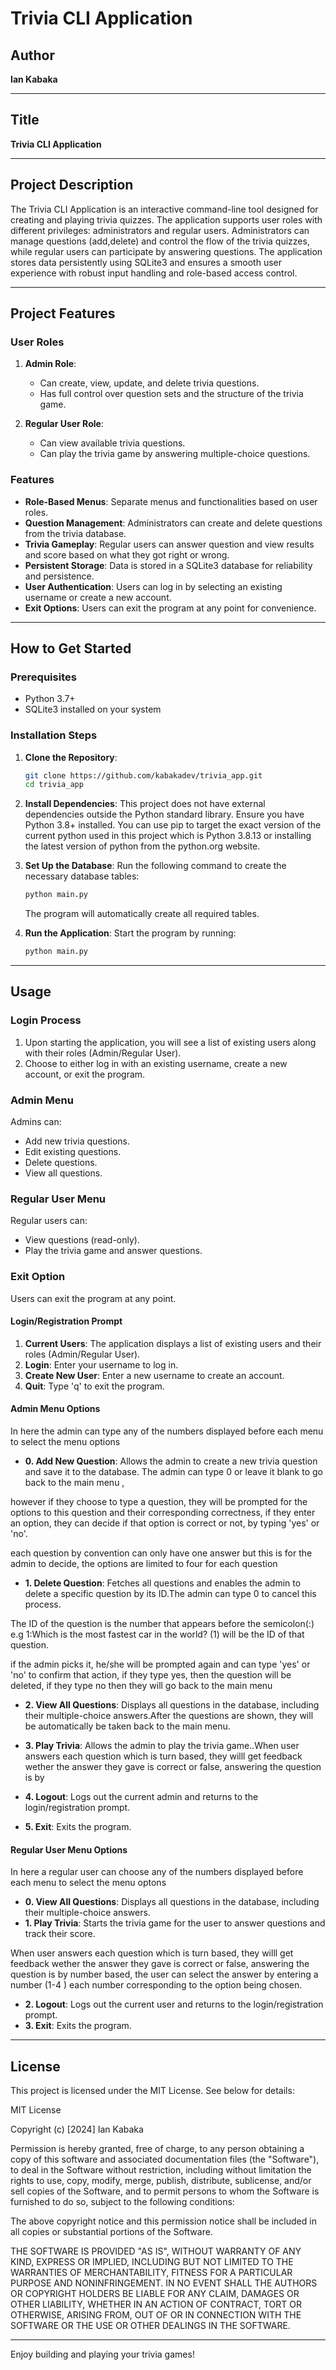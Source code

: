 # Trivia CLI Application

## Author

**Ian Kabaka**

---

## Title

**Trivia CLI Application**

---

## Project Description

The Trivia CLI Application is an interactive command-line tool designed for creating and playing trivia quizzes. The application supports user roles with different privileges: administrators and regular users. Administrators can manage questions (add,delete) and control the flow of the trivia quizzes, while regular users can participate by answering questions. The application stores data persistently using SQLite3 and ensures a smooth user experience with robust input handling and role-based access control.

---

## Project Features

### User Roles

1. **Admin Role**:

   - Can create, view, update, and delete trivia questions.
   - Has full control over question sets and the structure of the trivia game.

2. **Regular User Role**:
   - Can view available trivia questions.
   - Can play the trivia game by answering multiple-choice questions.

### Features

- **Role-Based Menus**: Separate menus and functionalities based on user roles.
- **Question Management**: Administrators can create and delete questions from the trivia database.
- **Trivia Gameplay**: Regular users can answer question and view results and score based on what they got right or wrong.
- **Persistent Storage**: Data is stored in a SQLite3 database for reliability and persistence.
- **User Authentication**: Users can log in by selecting an existing username or create a new account.
- **Exit Options**: Users can exit the program at any point for convenience.

---

## How to Get Started

### Prerequisites

- Python 3.7+
- SQLite3 installed on your system

### Installation Steps

1. **Clone the Repository**:

   ```bash
   git clone https://github.com/kabakadev/trivia_app.git
   cd trivia_app
   ```

2. **Install Dependencies**:
   This project does not have external dependencies outside the Python standard library. Ensure you have Python 3.8+ installed.
   You can use pip to target the exact version of the current python used in this project which is Python 3.8.13 or installing the latest version of python from the python.org website.

3. **Set Up the Database**:
   Run the following command to create the necessary database tables:

   ```bash
   python main.py
   ```

   The program will automatically create all required tables.

4. **Run the Application**:
   Start the program by running:
   ```bash
   python main.py
   ```

---

## Usage

### Login Process

1. Upon starting the application, you will see a list of existing users along with their roles (Admin/Regular User).
2. Choose to either log in with an existing username, create a new account, or exit the program.

### Admin Menu

Admins can:

- Add new trivia questions.
- Edit existing questions.
- Delete questions.
- View all questions.

### Regular User Menu

Regular users can:

- View questions (read-only).
- Play the trivia game and answer questions.

### Exit Option

Users can exit the program at any point.

#### Login/Registration Prompt

1. **Current Users**: The application displays a list of existing users and their roles (Admin/Regular User).
2. **Login**: Enter your username to log in.
3. **Create New User**: Enter a new username to create an account.
4. **Quit**: Type 'q' to exit the program.

#### Admin Menu Options

In here the admin can type any of the numbers displayed before each menu to select the menu options

- **0. Add New Question**: Allows the admin to create a new trivia question and save it to the database. The admin can type 0 or leave it blank to go back to the main menu ,

however if they choose to type a question, they will be prompted for the options to this question and their corresponding correctness, if they enter an option, they can decide if that option is correct or not, by typing 'yes' or 'no'.

each question by convention can only have one answer but this is for the admin to decide, the options are limited to four for each question

- **1. Delete Question**: Fetches all questions and enables the admin to delete a specific question by its ID.The admin can type 0 to cancel this process.

The ID of the question is the number that appears before the semicolon(:) e.g 1:Which is the most fastest car in the world? (1) will be the ID of that question.

if the admin picks it, he/she will be prompted again and can type 'yes' or 'no' to confirm that action, if they type yes, then the question will be deleted, if they type no then they will go back to the main menu

- **2. View All Questions**: Displays all questions in the database, including their multiple-choice answers.After the questions are shown, they will be automatically be taken back to the main menu.

- **3. Play Trivia**: Allows the admin to play the trivia game..When user answers each question which is turn based, they willl get feedback wether the answer they gave is correct or false, answering the question is by
- **4. Logout**: Logs out the current admin and returns to the login/registration prompt.
- **5. Exit**: Exits the program.

#### Regular User Menu Options

In here a regular user can choose any of the numbers displayed before each menu to select the menu optons

- **0. View All Questions**: Displays all questions in the database, including their multiple-choice answers.
- **1. Play Trivia**: Starts the trivia game for the user to answer questions and track their score.

When user answers each question which is turn based, they willl get feedback wether the answer they gave is correct or false, answering the question is by number based, the user can select the answer by entering a number (1-4 ) each number corresponding to the option being chosen.

- **2. Logout**: Logs out the current user and returns to the login/registration prompt.
- **3. Exit**: Exits the program.

---

## License

This project is licensed under the MIT License. See below for details:

MIT License

Copyright (c) [2024] Ian Kabaka

Permission is hereby granted, free of charge, to any person obtaining a copy
of this software and associated documentation files (the "Software"), to deal
in the Software without restriction, including without limitation the rights
to use, copy, modify, merge, publish, distribute, sublicense, and/or sell
copies of the Software, and to permit persons to whom the Software is
furnished to do so, subject to the following conditions:

The above copyright notice and this permission notice shall be included in all
copies or substantial portions of the Software.

THE SOFTWARE IS PROVIDED "AS IS", WITHOUT WARRANTY OF ANY KIND, EXPRESS OR
IMPLIED, INCLUDING BUT NOT LIMITED TO THE WARRANTIES OF MERCHANTABILITY,
FITNESS FOR A PARTICULAR PURPOSE AND NONINFRINGEMENT. IN NO EVENT SHALL THE
AUTHORS OR COPYRIGHT HOLDERS BE LIABLE FOR ANY CLAIM, DAMAGES OR OTHER
LIABILITY, WHETHER IN AN ACTION OF CONTRACT, TORT OR OTHERWISE, ARISING FROM,
OUT OF OR IN CONNECTION WITH THE SOFTWARE OR THE USE OR OTHER DEALINGS IN THE
SOFTWARE.

---

Enjoy building and playing your trivia games!
